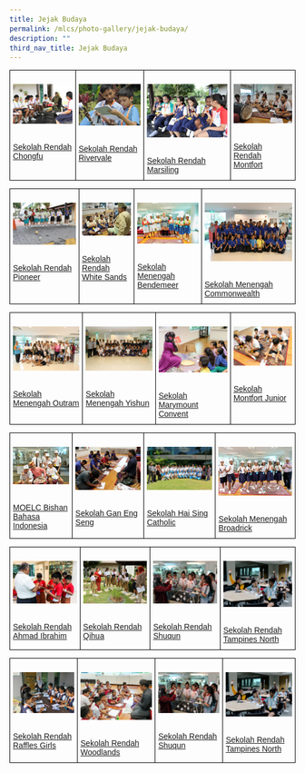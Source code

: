 ```yaml
---
title: Jejak Budaya
permalink: /mlcs/photo-gallery/jejak-budaya/
description: ""
third_nav_title: Jejak Budaya
---
```

<style type="text/css">
.tg  {border-collapse:collapse;border-spacing:0;}
.tg td{border-color:black;border-style:solid;border-width:1px;font-family:Arial, sans-serif;font-size:14px;
  overflow:hidden;padding:10px 5px;word-break:normal;}
.tg th{border-color:black;border-style:solid;border-width:1px;font-family:Arial, sans-serif;font-size:14px;
  font-weight:normal;overflow:hidden;padding:10px 5px;word-break:normal;}
.tg .tg-0lax{text-align:left;vertical-align:top}
</style>
<table class="tg">
<thead>
  <tr>
    <td class="tg-0lax"><p><a href="/mlcs/photo-gallery/jejak-budaya/sekolah-rendah-chongfu"><img src="/images/sekolah-rendah-chongfu-(12).jpeg" alt="Sekolah Rendah Chongfu"></a></p><br><a href="/mlcs/photo-gallery/jejak-budaya/sekolah-rendah-chongfu">
Sekolah Rendah Chongfu</a></td>
    <td class="tg-0lax"><p><a href="/mlcs/photo-gallery/jejak-budaya/sekolah-rendah-rivervale"><img src="/images/sekolah-rendah-rivervale-(1).jpeg" alt="Sekolah Rendah Rivervale"></a></p><br><a href="/mlcs/photo-gallery/jejak-budaya/sekolah-rendah-rivervale">Sekolah Rendah Rivervale</a></td>
    <td class="tg-0lax"><p><a href="/mlcs/photo-gallery/jejak-budaya/sekolah-rendah-marsiling"><img src="/images/sekolah-renah-marsiling-(1).jpeg" alt="Sekolah Rendah Marsiling"></a></p><br><a href="/mlcs/photo-gallery/jejak-budaya/sekolah-rendah-marsiling">Sekolah Rendah Marsiling</a></td>
    <td class="tg-0lax"><p><a href="/mlcs/photo-gallery/jejak-budaya/sekolah-rendah-montfort"><img src="/images/sekolah-rendah-montfort-(1).jpeg" alt="Sekolah Rendah Montfort"></a></p><br><a href="/mlcs/photo-gallery/jejak-budaya/sekolah-rendah-montfort">Sekolah Rendah Montfort</a></td>
			</tr>
</thead>
</table>

<style type="text/css">
.tg  {border-collapse:collapse;border-spacing:0;}
.tg td{border-color:black;border-style:solid;border-width:1px;font-family:Arial, sans-serif;font-size:14px;
  overflow:hidden;padding:10px 5px;word-break:normal;}
.tg th{border-color:black;border-style:solid;border-width:1px;font-family:Arial, sans-serif;font-size:14px;
  font-weight:normal;overflow:hidden;padding:10px 5px;word-break:normal;}
.tg .tg-0lax{text-align:left;vertical-align:top}
</style>
<table class="tg">
<thead>
  <tr>
    <td class="tg-0lax"><p><a href="/mlcs/photo-gallery/jejak-budaya/sekolah-rendah-pioneer" alt="Sekolah Rendah Pioneer"><img src="/images/sekolah-rendah-pioneer-(6).jpeg" alt="Sekolah Rendah Rivervale"></a></p><br><a href="/mlcs/photo-gallery/jejak-budaya/sekolah-rendah-pioneer">
Sekolah Rendah Pioneer</a></td>
    <td class="tg-0lax"><p><a href="/mlcs/photo-gallery/jejak-budaya/sekolah-rendah-white-sands"><img src="/images/sekolah-rendah-white-sands-(6).jpeg" alt="Sekolah Rendah White Sands"></a></p><br><a href="/mlcs/photo-gallery/jejak-budaya/sekolah-rendah-white-sands">Sekolah Rendah White Sands</a></td>
    <td class="tg-0lax"><p><a href="/mlcs/photo-gallery/jejak-budaya/sekolah-menengah-bendemeer"><img src="/images/sekolah-menengah-bendemeer-(10).jpeg" alt="Sekolah Menengah Bendemeer"></a></p><br><a href="/mlcs/photo-gallery/jejak-budaya/sekolah-menengah-bendemeer">Sekolah Menengah Bendemeer</a></td>
    <td class="tg-0lax"><p><a href="/mlcs/photo-gallery/jejak-budaya/sekolah-menengah-commonwealth"><img src="/images/sekolah-menengah-commonwealth-(2).jpeg" alt="Sekolah Menengah Commonwealth"></a></p><br><a href="/mlcs/photo-gallery/jejak-budaya/sekolah-menengah-commonwealth">Sekolah Menengah Commonwealth</a></td>
			</tr>
</thead>
</table>

<style type="text/css">
.tg  {border-collapse:collapse;border-spacing:0;}
.tg td{border-color:black;border-style:solid;border-width:1px;font-family:Arial, sans-serif;font-size:14px;
  overflow:hidden;padding:10px 5px;word-break:normal;}
.tg th{border-color:black;border-style:solid;border-width:1px;font-family:Arial, sans-serif;font-size:14px;
  font-weight:normal;overflow:hidden;padding:10px 5px;word-break:normal;}
.tg .tg-0lax{text-align:left;vertical-align:top}
</style>
<table class="tg">
<thead>
  <tr>
    <td class="tg-0lax"><p><a href="/mlcs/photo-gallery/jejak-budaya/sekolah-menengah-outram" alt="Sekolah Menengah Outram"><img src="/images/sekolah-menengah-outram-(6).jpeg" alt="Sekolah Rendah Outram"></a></p><br><a href="/mlcs/photo-gallery/jejak-budaya/sekolah-menengah-outram">
Sekolah Menengah Outram</a></td>
    <td class="tg-0lax"><p><a href="/mlcs/photo-gallery/jejak-budaya/sekolah-menengah-yishun"><img src="/images/sekolah-menengah-yishun-(2).jpeg" alt="Sekolah Menengah Yishun"></a></p><br><a href="/mlcs/photo-gallery/jejak-budaya/sekolah-menengah-yishun">Sekolah Menengah Yishun</a></td>
    <td class="tg-0lax"><p><a href="/mlcs/photo-gallery/jejak-budaya/sekolah-marymount-convent"><img src="/images/sekolah-marymount-convent-(6).jpeg" alt="Sekolah Marymount Convent"></a></p><br><a href="/mlcs/photo-gallery/jejak-budaya/sekolah-marymount-convent">Sekolah Marymount Convent</a></td>
    <td class="tg-0lax"><p><a href="/mlcs/photo-gallery/jejak-budaya/sekolah-montfort-junior"><img src="/images/sekolah-montfort-junior-(3).jpeg" alt="Sekolah Montfort Junior"></a></p><br><a href="/mlcs/photo-gallery/jejak-budaya/sekolah-montfort-junior">Sekolah Montfort Junior</a></td>
			</tr>
</thead>
</table>

<style type="text/css">
.tg  {border-collapse:collapse;border-spacing:0;}
.tg td{border-color:black;border-style:solid;border-width:1px;font-family:Arial, sans-serif;font-size:14px;
  overflow:hidden;padding:10px 5px;word-break:normal;}
.tg th{border-color:black;border-style:solid;border-width:1px;font-family:Arial, sans-serif;font-size:14px;
  font-weight:normal;overflow:hidden;padding:10px 5px;word-break:normal;}
.tg .tg-0lax{text-align:left;vertical-align:top}
</style>
<table class="tg">
<thead>
  <tr>
    <td class="tg-0lax"><p><a href="/mlcs/photo-gallery/jejak-budaya/moelc-bishan-bahasa-indonesia" alt="Sekolah Menengah Outram"><img src="/images/moelc-bishan-bahasa-indonesia-(8).jpeg" alt="MOELC Bishan Bahasa Indonesia"></a></p><br><a href="/mlcs/photo-gallery/jejak-budaya/moelc-bishan-bahasa-indonesia">
MOELC Bishan Bahasa Indonesia</a></td>
    <td class="tg-0lax"><p><a href="/mlcs/photo-gallery/jejak-budaya/sekolah-gan-eng-seng"><img src="/images/sekolah-gan-eng-seng-(8).jpeg" alt="Sekolah Gan Eng Seng"></a></p><br><a href="/mlcs/photo-gallery/jejak-budaya/sekolah-gan-eng-seng">Sekolah Gan Eng Seng</a></td>
    <td class="tg-0lax"><p><a href="/mlcs/photo-gallery/jejak-budaya/sekolah-hai-sing-catholic"><img src="/images/sekolah-hai-sing-catholic-(1).jpeg" alt="Sekolah Hai Sing Catholic"></a></p><br><a href="/mlcs/photo-gallery/jejak-budaya/sekolah-hai-sing-catholic">Sekolah Hai Sing Catholic</a></td>
    <td class="tg-0lax"><p><a href="/mlcs/photo-gallery/jejak-budaya/sekolah-menengah-broadrick"><img src="/images/sekolah-menengah-broadrick-(4).jpeg" alt="Sekolah Menengah Broadrick"></a></p><br><a href="/mlcs/photo-gallery/jejak-budaya/sekolah-menengah-broadrick">Sekolah Menengah Broadrick</a></td>
			</tr>
</thead>
</table>

<style type="text/css">
.tg  {border-collapse:collapse;border-spacing:0;}
.tg td{border-color:black;border-style:solid;border-width:1px;font-family:Arial, sans-serif;font-size:14px;
  overflow:hidden;padding:10px 5px;word-break:normal;}
.tg th{border-color:black;border-style:solid;border-width:1px;font-family:Arial, sans-serif;font-size:14px;
  font-weight:normal;overflow:hidden;padding:10px 5px;word-break:normal;}
.tg .tg-0lax{text-align:left;vertical-align:top}
</style>
<table class="tg">
<thead>
  <tr>
    <td class="tg-0lax"><p><a href="/mlcs/photo-gallery/jejak-budaya/sekolah-rendah-ahmad-ibrahim" alt="Sekolah Menengah Outram"><img src="/images/sekolah-rendah-ahmad-ibrahim-(10).jpeg" alt="Sekolah Rendah Ahmad Ibrahim"></a></p><br><a href="/mlcs/photo-gallery/jejak-budaya/sekolah-rendah-ahmad-ibrahim">
Sekolah Rendah Ahmad Ibrahim</a></td>
    <td class="tg-0lax"><p><a href="/mlcs/photo-gallery/jejak-budaya/sekolah-rendah-qihua"><img src="/images/sekolah-rendah-qihua-(3).jpeg" alt="Sekolah Rendah Qihua"></a></p><br><a href="/mlcs/photo-gallery/jejak-budaya/sekolah-rendah-qihua">Sekolah Rendah Qihua</a></td>
    <td class="tg-0lax"><p><a href="/mlcs/photo-gallery/jejak-budaya/sekolah-rendah-shuqun"><img src="/images/sekolah-rendah-shuqun-(2).jpeg" alt="Sekolah Rendah Shuqun"></a></p><br><a href="/mlcs/photo-gallery/jejak-budaya/sekolah-rendah-shuqun">Sekolah Rendah Shuqun</a></td>
    <td class="tg-0lax"><p><a href="/mlcs/photo-gallery/jejak-budaya/sekolah-rendah-tampines-north"><img src="/images/sekolah-rendah-tampines-north-(7).jpeg" alt="Sekolah Rendah Tampines North"></a></p><br><a href="/mlcs/photo-gallery/jejak-budaya/sekolah-rendah-tampines-north">Sekolah Rendah Tampines North</a></td>
			</tr>
</thead>
</table>

<style type="text/css">
.tg  {border-collapse:collapse;border-spacing:0;}
.tg td{border-color:black;border-style:solid;border-width:1px;font-family:Arial, sans-serif;font-size:14px;
  overflow:hidden;padding:10px 5px;word-break:normal;}
.tg th{border-color:black;border-style:solid;border-width:1px;font-family:Arial, sans-serif;font-size:14px;
  font-weight:normal;overflow:hidden;padding:10px 5px;word-break:normal;}
.tg .tg-0lax{text-align:left;vertical-align:top}
</style>
<table class="tg">
<thead>
  <tr>
    <td class="tg-0lax"><p><a href="/mlcs/photo-gallery/jejak-budaya/13.11.19-sekolah-rendah-raffles-girls" alt="Sekolah Menengah Outram"><img src="/images/dsc_0026.jpeg" alt="Sekolah Rendah Raffles Girls"></a></p><br><a href="/mlcs/photo-gallery/jejak-budaya/13.11.19-sekolah-rendah-raffles-girls">
Sekolah Rendah Raffles Girls</a></td>
    <td class="tg-0lax"><p><a href="/mlcs/photo-gallery/jejak-budaya/sekolah-rendah-woodlands-21.10.19"><img src="/images/img_8756.jpeg" alt="Sekolah Rendah Woodlands"></a></p><br><a href="/mlcs/photo-gallery/jejak-budaya/sekolah-rendah-woodlands-21.10.19">Sekolah Rendah Woodlands</a></td>
    <td class="tg-0lax"><p><a href="/mlcs/photo-gallery/jejak-budaya/sekolah-rendah-shuqun"><img src="/images/sekolah-rendah-shuqun-(2).jpeg" alt="Sekolah Rendah Shuqun"></a></p><br><a href="/mlcs/photo-gallery/jejak-budaya/sekolah-rendah-shuqun">Sekolah Rendah Shuqun</a></td>
    <td class="tg-0lax"><p><a href="/mlcs/photo-gallery/jejak-budaya/sekolah-rendah-tampines-north"><img src="/images/sekolah-rendah-tampines-north-(7).jpeg" alt="Sekolah Rendah Tampines North"></a></p><br><a href="/mlcs/photo-gallery/jejak-budaya/sekolah-rendah-tampines-north">Sekolah Rendah Tampines North</a></td>
			</tr>
</thead>
</table>